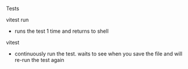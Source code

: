 Tests

vitest run
- runs the test 1 time and returns to shell

vitest
- continuously run the test. waits to see when you save the file and will re-run the test again

